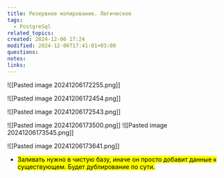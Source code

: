 ```yaml
---
title: Резервное копирование. Логическое
tags:
  - PostgreSql
related_topics: 
created: 2024-12-06 17:24
modified: 2024-12-06T17:41:01+03:00
questions: 
notes: 
links: 
---
```




![[Pasted image 20241206172255.png]]



![[Pasted image 20241206172454.png]]

![[Pasted image 20241206172543.png]]


 ![[Pasted image 20241206173500.png]]
![[Pasted image 20241206173545.png]]

  ![[Pasted image 20241206173641.png]]

- <mark class="hltr-red">Заливать нужно в чистую базу, иначе он просто добавит данные к существующем. Будет дублирование по сути.</mark>

